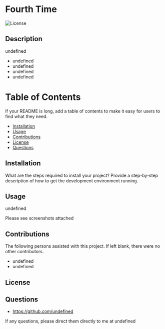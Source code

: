 # Fourth Time
![License](https://img.shields.io/badge/License-BSD%203--Clause-blue.svg)

## Description
undefined
- undefined
- undefined
- undefined
- undefined

# Table of Contents
If your README is long, add a table of contents to make it easy for users to find what they need.
- [Installation](#installation)
- [Usage](#usage)
- [Contributions](#contributions)
- [License](#license)
- [Questions](#questions)

## Installation
What are the steps required to install your project? Provide a step-by-step description of how to get the development environment running.

## Usage
undefined

Please see screenshots attached
    
## Contributions
The following persons assisted with this project.  If left blank, there were no other contributors.
- undefined
- undefined

## License

## Questions
- https://github.com/undefined

If any questions, please direct them directly to me at undefined

